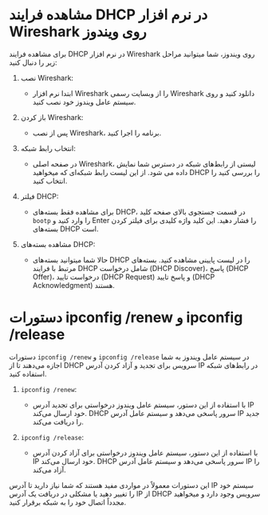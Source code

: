# مشاهده فرایند DHCP در نرم افزار Wireshark روی ویندوز

برای مشاهده فرایند DHCP در نرم افزار Wireshark روی ویندوز، شما میتوانید مراحل زیر را دنبال کنید:

1. نصب Wireshark:
   - ابتدا نرم افزار Wireshark را از وبسایت رسمی Wireshark دانلود کنید و روی سیستم عامل ویندوز خود نصب کنید.

2. باز کردن Wireshark:
   - پس از نصب Wireshark، برنامه را اجرا کنید.

3. انتخاب رابط شبکه:
   - در صفحه اصلی Wireshark، لیستی از رابط‌های شبکه در دسترس شما نمایش داده می شود. از این لیست رابط شبکه‌ای که میخواهید DHCP را بررسی کنید را انتخاب کنید.

4. فیلتر DHCP:
   - برای مشاهده فقط بسته‌های DHCP، در قسمت جستجوی بالای صفحه کلید `bootp` را وارد کنید و Enter را فشار دهید. این کلید واژه کلیدی برای فیلتر کردن بسته‌های DHCP است.

5. مشاهده بسته‌های DHCP:
   - حالا شما میتوانید بسته‌های DHCP را در لیست پایینی مشاهده کنید. بسته‌های مرتبط با فرایند DHCP شامل درخواست (DHCP Discover)، پاسخ (DHCP Offer)، درخواست تایید (DHCP Request) و پاسخ تایید (DHCP Acknowledgment) هستند.

# دستورات ipconfig /renew و ipconfig /release

دستورات `ipconfig /renew` و `ipconfig /release` در سیستم عامل ویندوز به شما اجازه می‌دهند تا از DHCP سرویس برای تجدید و آزاد کردن آدرس IP در رابط‌های شبکه استفاده کنید.

1. `ipconfig /renew`:
   - با استفاده از این دستور، سیستم عامل ویندوز درخواستی برای تجدید آدرس IP خود ارسال می‌کند. DHCP سرور پاسخی می‌دهد و سیستم عامل آدرس IP جدید را دریافت می‌کند.

2. `ipconfig /release`:
   - با استفاده از این دستور، سیستم عامل ویندوز درخواستی برای آزاد کردن آدرس IP خود ارسال می‌کند. DHCP سرور پاسخی می‌دهد و سیستم عامل آدرس IP را آزاد می‌کند.

این دستورات معمولاً در مواردی مفید هستند که شما نیاز دارید تا آدرس IP سیستم خود را تغییر دهید یا مشکلی در دریافت یک آدرس IP از DHCP سرویس وجود دارد و میخواهید مجدداً اتصال خود را به شبکه برقرار کنید.